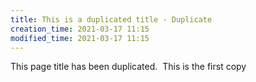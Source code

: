 ```yaml
---
title: This is a duplicated title - Duplicate
creation_time: 2021-03-17 11:15
modified_time: 2021-03-17 11:15
---
```


This page title has been duplicated.  This is the first copy
